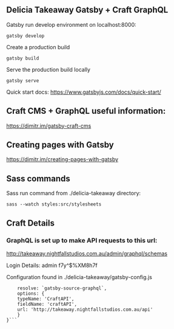 ## Delicia Takeaway Gatsby + Craft GraphQL

Gatsby run develop environment on localhost:8000:

```gatsby develop```

Create a production build

```gatsby build```

Serve the production build locally

```gatsby serve```


Quick start docs:
https://www.gatsbyjs.com/docs/quick-start/


## Craft CMS + GraphQL useful information:

https://dimitr.im/gatsby-craft-cms

## Creating pages with Gatsby

https://dimitr.im/creating-pages-with-gatsby

## Sass commands

Sass run command from ./delicia-takeaway directory:

```sass --watch styles:src/stylesheets```


## Craft Details

### GraphQL is set up to make API requests to this url:
http://takeaway.nightfallstudios.com.au/admin/graphql/schemas

Login Details: 
admin
f7y^$%XM8h7f


Configuration found in ./delicia-takeaway/gatsby-config.js

```{
    resolve: `gatsby-source-graphql`,
    options: {
    typeName: 'CraftAPI',
    fieldName: 'craftAPI',
    url: 'http://takeaway.nightfallstudios.com.au/api'
    }
}```